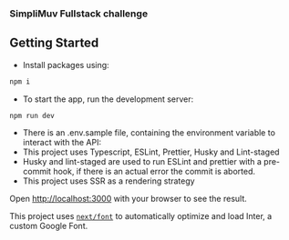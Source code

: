 ### SimpliMuv Fullstack challenge

## Getting Started

- Install packages using:

```bash
npm i
```

- To start the app, run the development server:

```bash
npm run dev
```

- There is an .env.sample file, containing the environment variable to interact with the API:
- This project uses Typescript, ESLint, Prettier, Husky and Lint-staged
- Husky and lint-staged are used to run ESLint and prettier with a pre-commit hook, if there is an actual error the commit is aborted.
- This project uses SSR as a rendering strategy

Open [http://localhost:3000](http://localhost:3000) with your browser to see the result.

This project uses [`next/font`](https://nextjs.org/docs/basic-features/font-optimization) to automatically optimize and load Inter, a custom Google Font.
